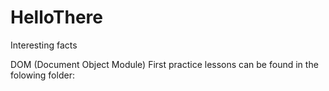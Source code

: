 # HelloThere
Interesting facts

DOM (Document Object Module)
First practice lessons can be found in the folowing folder: 
